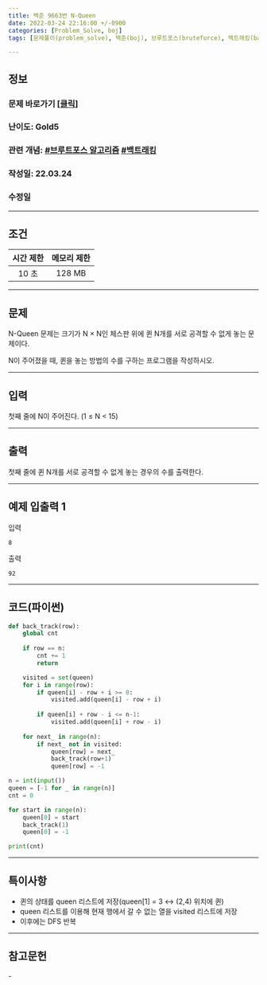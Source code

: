 ```yaml
---
title: 백준 9663번 N-Queen
date: 2022-03-24 22:16:00 +/-0900
categories: [Problem_Solve, boj]
tags: [문제풀이(problem_solve), 백준(boj), 브루트포스(bruteforce), 백트래킹(backtracking)]

---
```

## 정보
### 문제 바로가기 [[클릭](https://www.acmicpc.net/problem/9663)]
### 난이도: Gold5
### 관련 개념: [#브루트포스 알고리즘](https://www.acmicpc.net/problemset?sort=ac_desc&algo=125) [#백트래킹](https://www.acmicpc.net/problemset?sort=ac_desc&algo=5)
### 작성일: 22.03.24
### 수정일

---
## 조건

시간 제한|메모리 제한
:---:|:---:
10 초|128 MB

---
## 문제
N-Queen 문제는 크기가 N × N인 체스판 위에 퀸 N개를 서로 공격할 수 없게 놓는 문제이다.

N이 주어졌을 때, 퀸을 놓는 방법의 수를 구하는 프로그램을 작성하시오.

---
## 입력
첫째 줄에 N이 주어진다. (1 ≤ N < 15)

---
## 출력
첫째 줄에 퀸 N개를 서로 공격할 수 없게 놓는 경우의 수를 출력한다.

---
## 예제 입출력 1
입력
```
8
```

출력
```
92
```

---
## 코드(파이썬)
```python
def back_track(row):
    global cnt
    
    if row == n:
        cnt += 1
        return

    visited = set(queen)
    for i in range(row):
        if queen[i] - row + i >= 0:
            visited.add(queen[i] - row + i)
            
        if queen[i] + row - i <= n-1:
            visited.add(queen[i] + row - i)
    
    for next_ in range(n):
        if next_ not in visited:
            queen[row] = next_
            back_track(row+1)
            queen[row] = -1

n = int(input())
queen = [-1 for _ in range(n)]
cnt = 0

for start in range(n):
    queen[0] = start
    back_track(1)
    queen[0] = -1

print(cnt)

```

---
## 특이사항
- 퀸의 상태를 queen 리스트에 저장(queen[1] = 3 <-> (2,4) 위치에 퀸)
- queen 리스트를 이용해 현재 행에서 갈 수 없는 열을 visited 리스트에 저장
- 이후에는 DFS 반복

---
## 참고문헌
\- 
